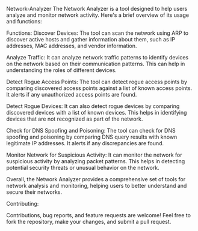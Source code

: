 Network-Analyzer
The Network Analyzer is a tool designed to help users analyze and monitor network activity. Here's a brief overview of its usage and functions:

Functions:
Discover Devices: The tool can scan the network using ARP to discover active hosts and gather information about them, such as IP addresses, MAC addresses, and vendor information.

Analyze Traffic: It can analyze network traffic patterns to identify devices on the network based on their communication patterns. This can help in understanding the roles of different devices.

Detect Rogue Access Points: The tool can detect rogue access points by comparing discovered access points against a list of known access points. It alerts if any unauthorized access points are found.

Detect Rogue Devices: It can also detect rogue devices by comparing discovered devices with a list of known devices. This helps in identifying devices that are not recognized as part of the network.

Check for DNS Spoofing and Poisoning: The tool can check for DNS spoofing and poisoning by comparing DNS query results with known legitimate IP addresses. It alerts if any discrepancies are found.

Monitor Network for Suspicious Activity: It can monitor the network for suspicious activity by analyzing packet patterns. This helps in detecting potential security threats or unusual behavior on the network.

Overall, the Network Analyzer provides a comprehensive set of tools for network analysis and monitoring, helping users to better understand and secure their networks.

Contributing:

Contributions, bug reports, and feature requests are welcome! Feel free to fork the repository, make your changes, and submit a pull request.
